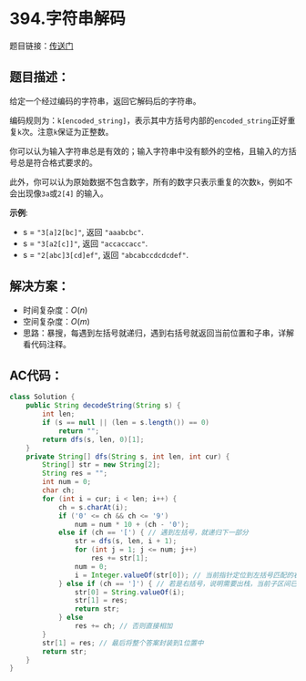 # 394.字符串解码
题目链接：[传送门](https://leetcode-cn.com/problems/decode-string/)

## 题目描述：
给定一个经过编码的字符串，返回它解码后的字符串。

编码规则为：`k[encoded_string]`，表示其中方括号内部的`encoded_string`正好重复`k`次。注意`k`保证为正整数。

你可以认为输入字符串总是有效的；输入字符串中没有额外的空格，且输入的方括号总是符合格式要求的。

此外，你可以认为原始数据不包含数字，所有的数字只表示重复的次数`k`，例如不会出现像`3a`或`2[4]` 的输入。

**示例**:

- s = `"3[a]2[bc]"`, 返回 `"aaabcbc"`.
- s = `"3[a2[c]]"`, 返回 `"accaccacc"`.
- s = `"2[abc]3[cd]ef"`, 返回 `"abcabccdcdcdef"`.

## 解决方案：
- 时间复杂度：$O(n)$
- 空间复杂度：$O(m)$
- 思路：暴搜，每遇到左括号就递归，遇到右括号就返回当前位置和子串，详解看代码注释。

## AC代码：
```java
class Solution {
	public String decodeString(String s) {
		int len;
		if (s == null || (len = s.length()) == 0)
			return "";
		return dfs(s, len, 0)[1];
	}
	private String[] dfs(String s, int len, int cur) {
		String[] str = new String[2];
		String res = "";
		int num = 0;
		char ch;
		for (int i = cur; i < len; i++) {
			ch = s.charAt(i);
			if ('0' <= ch && ch <= '9')
				num = num * 10 + (ch - '0');
			else if (ch == '[') { // 遇到左括号，就递归下一部分
				str = dfs(s, len, i + 1);
				for (int j = 1; j <= num; j++)
					res += str[1];
				num = 0;
				i = Integer.valueOf(str[0]); // 当前指针定位到左括号匹配的右括号上
			} else if (ch == ']') { // 若是右括号，说明需要出栈，当前子区间已处理完毕
				str[0] = String.valueOf(i);
				str[1] = res;
				return str;
			} else
				res += ch; // 否则直接相加
		}
		str[1] = res; // 最后将整个答案封装到1位置中
		return str;
	}
}
```